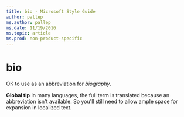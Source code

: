 ```yaml
---
title: bio - Microsoft Style Guide
author: pallep
ms.author: pallep
ms.date: 11/19/2016
ms.topic: article
ms.prod: non-product-specific
---
```


# bio

OK to use as an abbreviation for *biography*.

**Global tip** In
many languages, the full term is translated because an abbreviation
isn't available. So you'll still need to allow ample space for expansion
in localized text. 
